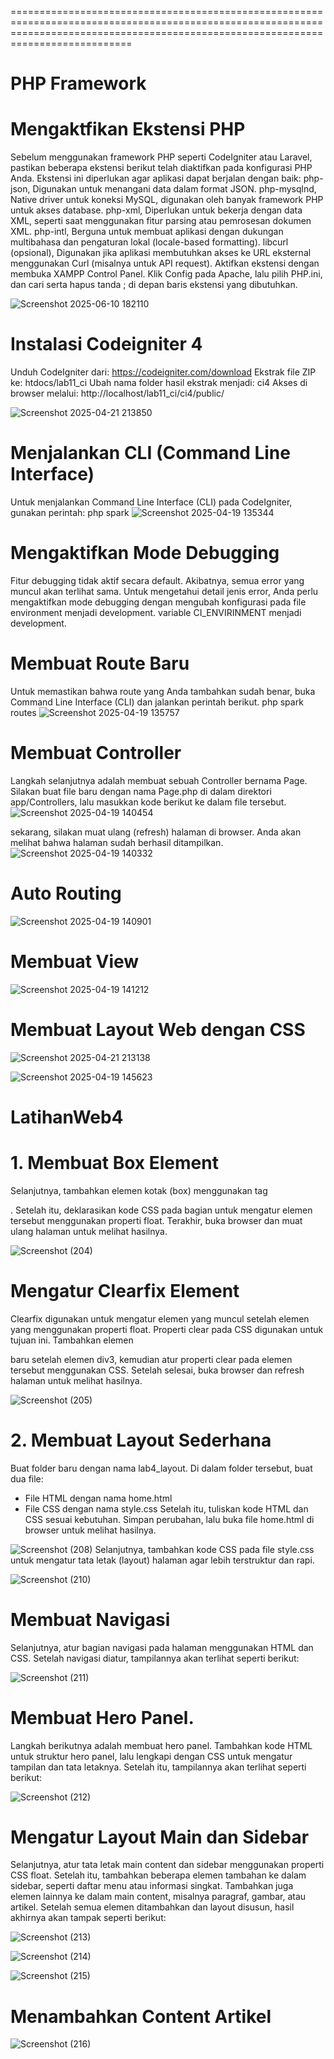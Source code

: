 =======================================================================================================================================================================================
# PHP Framework
# Mengaktfikan Ekstensi PHP
Sebelum menggunakan framework PHP seperti CodeIgniter atau Laravel, pastikan beberapa ekstensi berikut telah diaktifkan pada konfigurasi PHP Anda. Ekstensi ini diperlukan agar aplikasi dapat berjalan dengan baik:
php-json, Digunakan untuk menangani data dalam format JSON.
php-mysqlnd, Native driver untuk koneksi MySQL, digunakan oleh banyak framework PHP untuk akses database.
php-xml, Diperlukan untuk bekerja dengan data XML, seperti saat menggunakan fitur parsing atau pemrosesan dokumen XML.
php-intl, Berguna untuk membuat aplikasi dengan dukungan multibahasa dan pengaturan lokal (locale-based formatting).
libcurl (opsional), Digunakan jika aplikasi membutuhkan akses ke URL eksternal menggunakan Curl (misalnya untuk API request).
Aktifkan ekstensi dengan membuka XAMPP Control Panel. Klik Config pada Apache, lalu pilih PHP.ini, dan cari serta hapus tanda ; di depan baris ekstensi yang dibutuhkan.

![Screenshot 2025-06-10 182110](https://github.com/user-attachments/assets/dac4c523-9016-4e8d-92de-7125e0921a98)


# Instalasi Codeigniter 4
Unduh CodeIgniter dari:
https://codeigniter.com/download
Ekstrak file ZIP ke:
htdocs/lab11_ci
Ubah nama folder hasil ekstrak menjadi:
ci4
Akses di browser melalui:
http://localhost/lab11_ci/ci4/public/

![Screenshot 2025-04-21 213850](https://github.com/user-attachments/assets/a4027cce-de68-432d-85d9-a04697ff6b13)

# Menjalankan CLI (Command Line Interface)
Untuk menjalankan Command Line Interface (CLI) pada CodeIgniter, gunakan perintah: php spark
![Screenshot 2025-04-19 135344](https://github.com/user-attachments/assets/79a5ad72-02b6-4dd7-b0a4-200fad2f3e9b)

# Mengaktifkan Mode Debugging
Fitur debugging tidak aktif secara default. Akibatnya, semua error yang muncul akan terlihat sama. Untuk mengetahui detail jenis error, Anda perlu mengaktifkan mode debugging dengan mengubah konfigurasi pada file environment menjadi development.
variable CI_ENVIRINMENT menjadi development.

# Membuat Route Baru
Untuk memastikan bahwa route yang Anda tambahkan sudah benar, buka Command Line Interface (CLI) dan jalankan perintah berikut.
php spark routes
![Screenshot 2025-04-19 135757](https://github.com/user-attachments/assets/1cd657bf-51d2-47e0-8936-88de8186eb84)

# Membuat Controller
Langkah selanjutnya adalah membuat sebuah Controller bernama Page. Silakan buat file baru dengan nama Page.php di dalam direktori app/Controllers, lalu masukkan kode berikut ke dalam file tersebut.
![Screenshot 2025-04-19 140454](https://github.com/user-attachments/assets/c54ee357-bf07-418f-80dd-2364a3e97270)

sekarang, silakan muat ulang (refresh) halaman di browser. Anda akan melihat bahwa halaman sudah berhasil ditampilkan.
![Screenshot 2025-04-19 140332](https://github.com/user-attachments/assets/51b7f364-4bee-4026-a970-c73327a23b89)

# Auto Routing
![Screenshot 2025-04-19 140901](https://github.com/user-attachments/assets/46320100-4876-4aa6-ad23-5a086c83a645)

# Membuat View 
![Screenshot 2025-04-19 141212](https://github.com/user-attachments/assets/32be86c9-6276-4a4f-ab6f-5ffba35cc19c)

# Membuat Layout Web dengan CSS
![Screenshot 2025-04-21 213138](https://github.com/user-attachments/assets/5ebe12b7-1d81-45d8-a98f-f8585449d139)

![Screenshot 2025-04-19 145623](https://github.com/user-attachments/assets/a5864c6c-9738-486b-8015-84eb5bf22876)

# LatihanWeb4
# 1. Membuat Box Element
Selanjutnya, tambahkan elemen kotak (box) menggunakan tag <div>.
Setelah itu, deklarasikan kode CSS pada bagian <head> untuk mengatur elemen tersebut menggunakan properti float.
Terakhir, buka browser dan muat ulang halaman untuk melihat hasilnya.

![Screenshot (204)](https://github.com/user-attachments/assets/1db9fd8a-9aff-470c-8806-aa957219e4ad)
# Mengatur Clearfix Element
Clearfix digunakan untuk mengatur elemen yang muncul setelah elemen yang menggunakan properti float. Properti clear pada CSS digunakan untuk tujuan ini.
Tambahkan elemen <div> baru setelah elemen div3, kemudian atur properti clear pada elemen tersebut menggunakan CSS.
Setelah selesai, buka browser dan refresh halaman untuk melihat hasilnya.

![Screenshot (205)](https://github.com/user-attachments/assets/6b8af866-fd91-4612-8d88-f1eef7d55f2a)
# 2. Membuat Layout Sederhana
Buat folder baru dengan nama lab4_layout.
Di dalam folder tersebut, buat dua file:
- File HTML dengan nama home.html
- File CSS dengan nama style.css
Setelah itu, tuliskan kode HTML dan CSS sesuai kebutuhan. Simpan perubahan, lalu buka file home.html di browser untuk melihat hasilnya.

![Screenshot (208)](https://github.com/user-attachments/assets/3677d130-27e3-418a-a3fc-17c8884660a7)
Selanjutnya, tambahkan kode CSS pada file style.css untuk mengatur tata letak (layout) halaman agar lebih terstruktur dan rapi.

![Screenshot (210)](https://github.com/user-attachments/assets/4783f387-6eea-46d0-8e99-089ddec89fa7)
# Membuat Navigasi
Selanjutnya, atur bagian navigasi pada halaman menggunakan HTML dan CSS.
Setelah navigasi diatur, tampilannya akan terlihat seperti berikut:

![Screenshot (211)](https://github.com/user-attachments/assets/ef133b91-6a01-45cd-9582-105d8e57cfad)
# Membuat Hero Panel.
Langkah berikutnya adalah membuat hero panel.
Tambahkan kode HTML untuk struktur hero panel, lalu lengkapi dengan CSS untuk mengatur tampilan dan tata letaknya.
Setelah itu, tampilannya akan terlihat seperti berikut:

![Screenshot (212)](https://github.com/user-attachments/assets/bf77dc2b-1116-4143-a389-d4d3275b6b30)
# Mengatur Layout Main dan Sidebar
Selanjutnya, atur tata letak main content dan sidebar menggunakan properti CSS float.
Setelah itu, tambahkan beberapa elemen tambahan ke dalam sidebar, seperti daftar menu atau informasi singkat.
Tambahkan juga elemen lainnya ke dalam main content, misalnya paragraf, gambar, atau artikel.
Setelah semua elemen ditambahkan dan layout disusun, hasil akhirnya akan tampak seperti berikut:

![Screenshot (213)](https://github.com/user-attachments/assets/02501a66-4b07-450f-a944-3a4dd937c20a)

![Screenshot (214)](https://github.com/user-attachments/assets/d33b8158-8e8b-47a0-9d80-ebde60c6ab58)

![Screenshot (215)](https://github.com/user-attachments/assets/25928830-cef1-4b1b-8745-51b42cec47ad)

# Menambahkan Content Artikel
![Screenshot (216)](https://github.com/user-attachments/assets/2ebf2325-9f54-445c-85ae-52a67614aae7)

